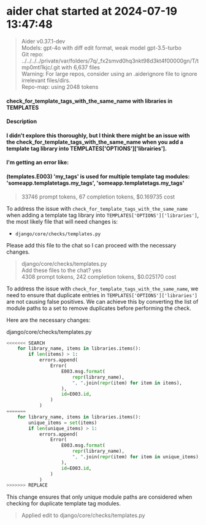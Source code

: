 
# aider chat started at 2024-07-19 13:47:48

> Aider v0.37.1-dev  
> Models: gpt-4o with diff edit format, weak model gpt-3.5-turbo  
> Git repo: ../../../../private/var/folders/7q/_fx2smvd0hq3nkt98d3kt4f00000gn/T/tmp0mtl1kjc/.git with 6,637 files  
> Warning: For large repos, consider using an .aiderignore file to ignore irrelevant files/dirs.  
> Repo-map: using 2048 tokens  

#### check_for_template_tags_with_the_same_name with libraries in TEMPLATES  
#### Description  
#### 	  
#### I didn't explore this thoroughly, but I think there might be an issue with the check_for_template_tags_with_the_same_name when you add a template tag library into TEMPLATES['OPTIONS']['librairies'].  
#### I'm getting an error like:   
#### (templates.E003) 'my_tags' is used for multiple template tag modules: 'someapp.templatetags.my_tags', 'someapp.templatetags.my_tags'  
> 33746 prompt tokens, 67 completion tokens, $0.169735 cost  

To address the issue with `check_for_template_tags_with_the_same_name` when adding a template tag library into `TEMPLATES['OPTIONS']['libraries']`, the most likely file that will need changes is:

- `django/core/checks/templates.py`

Please add this file to the chat so I can proceed with the necessary changes.

> django/core/checks/templates.py  
> Add these files to the chat? yes  
> 4308 prompt tokens, 242 completion tokens, $0.025170 cost  

To address the issue with `check_for_template_tags_with_the_same_name`, we need to ensure that duplicate entries in `TEMPLATES['OPTIONS']['libraries']` are not causing false positives. We can achieve this by converting the list of module paths to a set to remove duplicates before performing the check.

Here are the necessary changes:

django/core/checks/templates.py
```python
<<<<<<< SEARCH
    for library_name, items in libraries.items():
        if len(items) > 1:
            errors.append(
                Error(
                    E003.msg.format(
                        repr(library_name),
                        ", ".join(repr(item) for item in items),
                    ),
                    id=E003.id,
                )
            )
=======
    for library_name, items in libraries.items():
        unique_items = set(items)
        if len(unique_items) > 1:
            errors.append(
                Error(
                    E003.msg.format(
                        repr(library_name),
                        ", ".join(repr(item) for item in unique_items),
                    ),
                    id=E003.id,
                )
            )
>>>>>>> REPLACE
```

This change ensures that only unique module paths are considered when checking for duplicate template tag modules.

> Applied edit to django/core/checks/templates.py  
